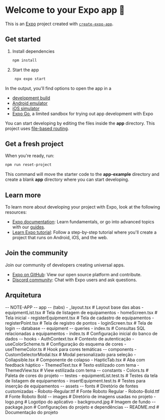 # Welcome to your Expo app 👋

This is an [Expo](https://expo.dev) project created with [`create-expo-app`](https://www.npmjs.com/package/create-expo-app).

## Get started

1. Install dependencies

   ```bash
   npm install
   ```

2. Start the app

   ```bash
    npx expo start
   ```

In the output, you'll find options to open the app in a

- [development build](https://docs.expo.dev/develop/development-builds/introduction/)
- [Android emulator](https://docs.expo.dev/workflow/android-studio-emulator/)
- [iOS simulator](https://docs.expo.dev/workflow/ios-simulator/)
- [Expo Go](https://expo.dev/go), a limited sandbox for trying out app development with Expo

You can start developing by editing the files inside the **app** directory. This project uses [file-based routing](https://docs.expo.dev/router/introduction).

## Get a fresh project

When you're ready, run:

```bash
npm run reset-project
```

This command will move the starter code to the **app-example** directory and create a blank **app** directory where you can start developing.

## Learn more

To learn more about developing your project with Expo, look at the following resources:

- [Expo documentation](https://docs.expo.dev/): Learn fundamentals, or go into advanced topics with our [guides](https://docs.expo.dev/guides).
- [Learn Expo tutorial](https://docs.expo.dev/tutorial/introduction/): Follow a step-by-step tutorial where you'll create a project that runs on Android, iOS, and the web.

## Join the community

Join our community of developers creating universal apps.

- [Expo on GitHub](https://github.com/expo/expo): View our open source platform and contribute.
- [Discord community](https://chat.expo.dev): Chat with Expo users and ask questions.


## Arquitetura 

-- NOTE-APP
   -- app
      -- (tabs)
         - _layout.tsx             # Layout base das abas
         - equipmentList.tsx       # Tela de listagem de equipamentos
         - homeScreen.tsx          # Tela inicial
         - registerEquipment.tsx   # Tela de cadastro de equipamentos
         - registerPoint.tsx       # Tela de registro de pontos
         - loginScreen.tsx         # Tela de login
      -- database
         -- equipment
            -- queries
               - index.ts          # Consultas SQL relacionadas a equipamentos
         - index.ts                # Configuração inicial do banco de dados
      -- hooks
         - AuthContext.tsx         # Contexto de autenticação
         - useColorScheme.ts       # Configuração do esquema de cores
         - useThemeColor.ts        # Hook para cores temáticas
      -- components
         - CustomSelectorModal.tsx # Modal personalizado para seleção
         - Collapsible.tsx         # Componente de colapso
         - HapticTab.tsx           # Aba com feedback háptico
         - ThemedText.tsx          # Texto estilizado com tema
         - ThemedView.tsx          # View estilizada com tema
      -- constants
         - Colors.ts               # Paleta de cores do projeto
      -- testes
         - equipmentList.test.ts   # Testes da tela de listagem de equipamentos
         - insertEquipment.test.ts # Testes para inserção de equipamentos
   -- assets
      -- fonts                     # Diretório de fontes customizadas
         - Roboto-Regular.ttf      # Fonte Roboto Regular
         - Roboto-Bold.ttf         # Fonte Roboto Bold
      -- images                    # Diretório de imagens usadas no projeto
         - logo.png                # Logotipo do aplicativo
         - background.jpg          # Imagem de fundo
   -- package.json                 # Configurações do projeto e dependências
   -- README.md                    # Documentação do projeto

